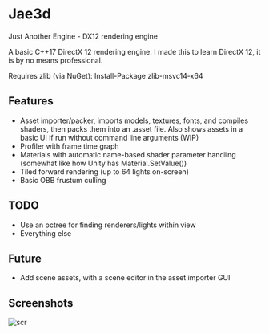 # Jae3d
Just Another Engine - DX12 rendering engine

A basic C++17 DirectX 12 rendering engine. I made this to learn DirectX 12, it is by no means professional.

Requires zlib (via NuGet): Install-Package zlib-msvc14-x64

## Features
+ Asset importer/packer, imports models, textures, fonts, and compiles shaders, then packs them into an .asset file. Also shows assets in a basic UI if run without command line arguments (WIP)
+ Profiler with frame time graph
+ Materials with automatic name-based shader parameter handling (somewhat like how Unity has Material.SetValue())
+ Tiled forward rendering (up to 64 lights on-screen)
+ Basic OBB frustum culling

## TODO
+ Use an octree for finding renderers/lights within view
+ Everything else

## Future
+ Add scene assets, with a scene editor in the asset importer GUI

## Screenshots
![scr](https://i.imgur.com/ub00x6b.png "screenshot")
